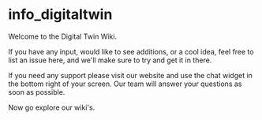 # info_digitaltwin

Welcome to the Digital Twin Wiki. 

If you have any input, would like to see additions, or a cool idea, feel free to list an issue here, and we'll make sure to try and get it in there.

If you need any support please visit our website and use the chat widget in the bottom right of your screen. Our team will answer your questions as soon as possible.

Now go explore our wiki's.

